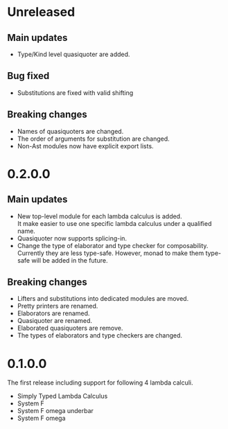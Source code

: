 # Unreleased

## Main updates

- Type/Kind level quasiquoter are added.

## Bug fixed

- Substitutions are fixed with valid shifting

## Breaking changes

- Names of quasiquoters are changed.
- The order of arguments for substitution are changed.
- Non-Ast modules now have explicit export lists.

# 0.2.0.0

## Main updates

- New top-level module for each lambda calculus is added.  
  It make easier to use one specific lambda calculus under a qualified name.
- Quasiquoter now supports splicing-in.
- Change the type of elaborator and type checker for composability.  
  Currently they are less type-safe. However, monad to make them type-safe will be added in the future.

## Breaking changes

- Lifters and substitutions into dedicated modules are moved.
- Pretty printers are renamed.
- Elaborators are renamed.
- Quasiquoter are renamed.
- Elaborated quasiquoters are remove.
- The types of elaborators and type checkers are changed.

# 0.1.0.0

The first release including support for following 4 lambda calculi.

- Simply Typed Lambda Calculus
- System F
- System F omega underbar
- System F omega
